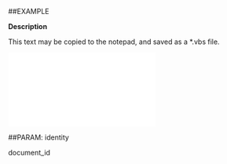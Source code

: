 

##EXAMPLE

**Description**

This text may be copied to the notepad, and saved as a *.vbs file.

![](../../Examples/vbs/ClientScript.OnDocumentEdit.vbs.txt)







##PARAM: identity

document_id



